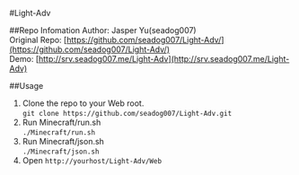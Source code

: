 #Light-Adv

##Repo Infomation
Author: Jasper Yu(seadog007)  
Original Repo: [https://github.com/seadog007/Light-Adv/](https://github.com/seadog007/Light-Adv/)  
Demo: [http://srv.seadog007.me/Light-Adv](http://srv.seadog007.me/Light-Adv)

##Usage
1. Clone the repo to your Web root.  
`git clone https://github.com/seadog007/Light-Adv.git`
2. Run Minecraft/run.sh  
`./Minecraft/run.sh`
3. Run Minecraft/json.sh  
`./Minecraft/json.sh`
4. Open `http://yourhost/Light-Adv/Web`

